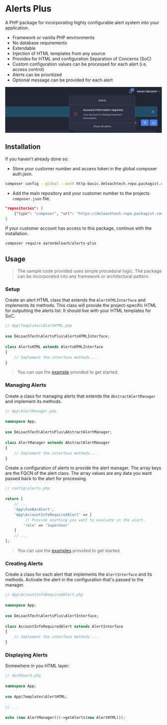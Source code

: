 Alerts Plus
===========

A PHP package for incorporating highly configurable alert system into your application.

* Framework or vanilla PHP environments
* No database requirements
* Extendable
* Injection of HTML templates from any source
* Provides for HTML and configuration Separation of Concerns (SoC)
* Custom configuration values can be processed for each alert (i.e. access control)
* Alerts can be prioritized
* Optional message can be provided for each alert


![Example alerts.](example/alerts.png)

Installation
------------

If you haven't already done so:

* Store your customer number and access token in the global composer auth.json.

```bash
composer config --global --auth http-basic.deloachtech.repo.packagist.com your-customer-number your-access-token
```

* Add the main repository and your customer number to the projects `composer.json` file.

```json
"repositories": [
    {"type": "composer", "url": "https://deloachtech.repo.packagist.com/your-customer-number/"}
]
```

If your customer account has access to this package, continue with the installation.


```bash
composer require aarondeloach/alerts-plus
```


Usage
-----

> The sample code provided uses simple procedural logic. The package can be incorporated into any framework or architectural pattern.

### Setup

Create an alert HTML class that extends the `AlertHTMLInterface` and implements its methods. This class will provide the project-specific HTML for outputting the alerts list. It should live with your HTML templates for SoC.

```php
// App\Templates\AlertHTML.php

use DeLoachTech\AlertsPlus\AlertsHTMLInterface;

class AlertsHTML extends AlertsHTMLInterface
{
    // Implement the interface methods ...
}
```

> You can use the [example](https://github.com/deloachtech/alerts-plus/blob/main/example/AlertsHTML.php) provided to get started.


### Managing Alerts

Create a class for managing alerts that extends the `AbstractAlertManager` and implement its methods.


```php
// App\AlertManager.php

namespace App;

use DeLoachTech\AlertsPlus\AbstractAlertManager;

class AlertManager extends AbstractAlertManager
{
    // Implement the interface methods ...
}
```

Create a configuration of alerts to provide the alert manager. The array keys are the FQCN of the alert class. The array values are any data you want passed back to the alert for processing.

```php
// config\alerts.php

return [
    // ...
    'App\FooBarAlert',
    'App\AccountInfoRequiredAlert' => [
         // Provide anything you want to evaluate in the alert.
        'role' => 'SuperUser'
    ]
    // ...
];
```

> You can use the [examples](https://github.com/deloachtech/alerts-plus/tree/main/example) provided to get started.


### Creating Alerts

Create a class for each alert that implements the `AlertInterface` and its methods. Activate the alert in the configuration that's passed to the manager.


```php
// App\AccountInfoRequiredAlert.php

namespace App;

use DeLoachTech\AlertsPlus\AlertInterface;

class AccountInfoRequiredAlert extends AlertInterface
{
    // Implement the interface methods ...    
}
```


### Displaying Alerts

Somewhere in you HTML layer:

```php
// dashboard.php

namespace App;

use App\Templates\AlertHTML;

// ...

echo (new AlertManager())->getAlerts(new AlertHTML());
```


